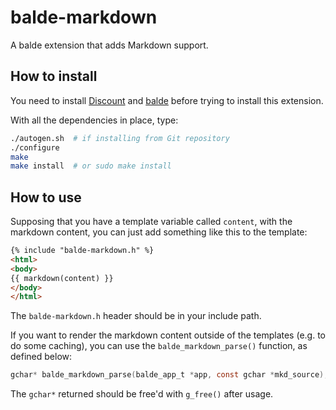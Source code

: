 balde-markdown
==============

A balde extension that adds Markdown support.


How to install
--------------

You need to install [Discount](http://www.pell.portland.or.us/~orc/Code/discount/) and [balde](http://balde.io/) before trying to install this extension.

With all the dependencies in place, type:

```sh
./autogen.sh  # if installing from Git repository
./configure
make
make install  # or sudo make install
```


How to use
----------

Supposing that you have a template variable called ``content``, with the markdown content, you can just add something like this to the template:

```html
{% include "balde-markdown.h" %}
<html>
<body>
{{ markdown(content) }}
</body>
</html>
```

The ``balde-markdown.h`` header should be in your include path.

If you want to render the markdown content outside of the templates (e.g. to do some caching), you can use the ``balde_markdown_parse()`` function, as defined below:

```c
gchar* balde_markdown_parse(balde_app_t *app, const gchar *mkd_source);
```

The ``gchar*`` returned should be free'd with ``g_free()`` after usage.
